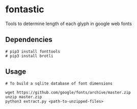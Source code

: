# fontastic

Tools to determine length of each glyph in google web fonts

## Dependencies

```
# pip3 install fonttools
# pip3 install brotli
```

## Usage

```
# To build a sqlite database of font dimensions

wget https://github.com/google/fonts/archive/master.zip
unzip master.zip
python3 extract.py <path-to-unzipped-files>
```


